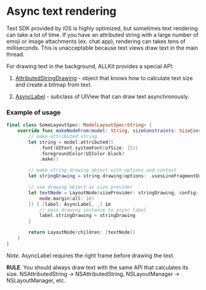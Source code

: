 # Async text rendering

Text SDK provided by iOS is highly optimized, but sometimes text rendering can take a lot of time.
If you have an attributed string with a large number of emoji or image attachments (ex. chat app), rendering can takes tens of milliseconds.
This is unacceptable because text views draw text in the main thread.

For drawing text in the background, ALLKit provides a special API:

1. [AttributedStringDrawing](../Sources/Support/AttributedStringDrawing.swift) - object that knows how to calculate text size and create a bitmap from text.

2. [AsyncLabel](../Sources/Support/AsyncLabel.swift) - subclass of UIView that can draw text asynchronously.

### Example of usage

```swift
final class SomeLayoutSpec: ModelLayoutSpec<String> {
    override func makeNodeFrom(model: String, sizeConstraints: SizeConstraints) -> LayoutNode {
        // make attributed string
        let string = model.attributed()
            .font(UIFont.systemFont(ofSize: 15))
            .foregroundColor(UIColor.black)
            .make()

        // make string drawing object with options and context
        let stringDrawing = string.drawing(options: .usesLineFragmentOrigin, context: nil)

        // use drawing object as size provider
        let textNode = LayoutNode(sizeProvider: stringDrawing, config: { node in
            node.margin(all: 16)
        }) { (label: AsyncLabel, _) in
            // pass drawing instance to async label
            label.stringDrawing = stringDrawing
        }

        return LayoutNode(children: [textNode])
    }
}
```

*Note*. AsyncLabel requires the right frame before drawing the text.

**RULE**. You should always draw text with the same API that calculates its size. NSAttributedString -> NSAttributedString, NSLayoutManager -> NSLayoutManager, etc.
